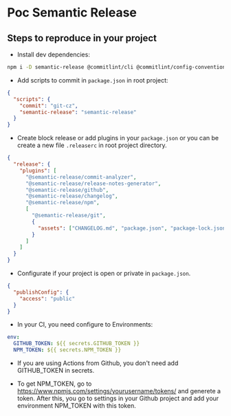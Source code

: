 # Poc Semantic Release

## Steps to reproduce in your project

- Install dev dependencies:

```sh
npm i -D semantic-release @commitlint/cli @commitlint/config-conventional @semantic-release/changelog @semantic-release/git commitizen cz-conventional-changelog husky
```

- Add scripts to commit in `package.json` in root project:

```json
{
  "scripts": {
    "commit": "git-cz",
    "semantic-release": "semantic-release"
  }
}
```

- Create block release or add plugins in your `package.json` or you can be create a new file `.releaserc` in root project directory.

```json
{
  "release": {
    "plugins": [
      "@semantic-release/commit-analyzer",
      "@semantic-release/release-notes-generator",
      "@semantic-release/github",
      "@semantic-release/changelog",
      "@semantic-release/npm",
      [
        "@semantic-release/git",
        {
          "assets": ["CHANGELOG.md", "package.json", "package-lock.json"]
        }
      ]
    ]
  }
}
```

- Configurate if your project is open or private in `package.json`.

```json
{
  "publishConfig": {
    "access": "public"
  }
}
```

- In your CI, you need configure to Environments:

```yml
env:
  GITHUB_TOKEN: ${{ secrets.GITHUB_TOKEN }}
  NPM_TOKEN: ${{ secrets.NPM_TOKEN }}
```

- If you are using Actions from Github, you don't need add GITHUB_TOKEN in secrets.

- To get NPM_TOKEN, go to https://www.npmjs.com/settings/yourusername/tokens/ and generete a token. After this, you go to settings in your Github project and add your environment NPM_TOKEN with this token.
